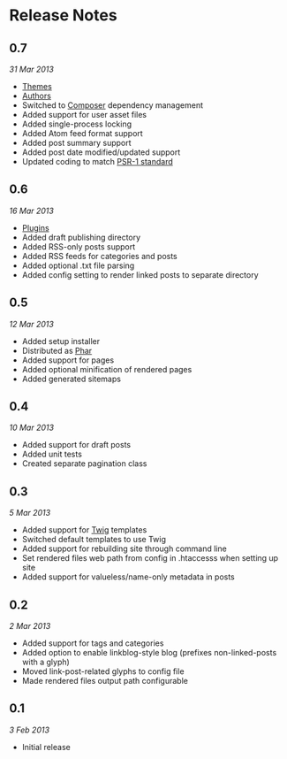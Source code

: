 Release Notes
=============

## 0.7

_31 Mar 2013_

- [Themes](THEMES.md)
- [Authors](AUTHORS.md)
- Switched to [Composer](http://getcomposer.org) dependency management
- Added support for user asset files
- Added single-process locking
- Added Atom feed format support
- Added post summary support
- Added post date modified/updated support
- Updated coding to match [PSR-1 standard](https://github.com/php-fig/fig-standards/blob/master/accepted/PSR-1-basic-coding-standard.md)


## 0.6

_16 Mar 2013_

- [Plugins](PLUGINS.md)
- Added draft publishing directory
- Added RSS-only posts support
- Added RSS feeds for categories and posts
- Added optional .txt file parsing
- Added config setting to render linked posts to separate directory


## 0.5

_12 Mar 2013_

- Added setup installer
- Distributed as [Phar](http://www.php.net/manual/en/intro.phar.php)
- Added support for pages
- Added optional minification of rendered pages
- Added generated sitemaps


## 0.4

_10 Mar 2013_

- Added support for draft posts
- Added unit tests
- Created separate pagination class


## 0.3

_5 Mar 2013_

- Added support for [Twig](http://twig.sensiolabs.org/) templates
- Switched default templates to use Twig
- Added support for rebuilding site through command line
- Set rendered files web path from config in .htaccesss when setting up site
- Added support for valueless/name-only metadata in posts


## 0.2

_2 Mar 2013_

- Added support for tags and categories
- Added option to enable linkblog-style blog (prefixes non-linked-posts with a glyph)
- Moved link-post-related glyphs to config file
- Made rendered files output path configurable


## 0.1

_3 Feb 2013_

- Initial release